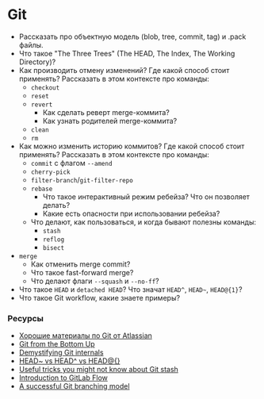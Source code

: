 # Git

* Рассказать про объектную модель (blob, tree, commit, tag) и .pack файлы.
* Что такое "The Three Trees" (The HEAD, The Index, The Working Directory)?
* Как производить отмену изменений? Где какой способ стоит применять? Рассказать в этом контексте про команды:
  * `checkout`
  * `reset`
  * `revert`
    * Как сделать реверт merge-коммита?
    * Как узнать родителей merge-коммита?
  * `clean`
  * `rm`
* Как можно изменить историю коммитов? Где какой способ стоит применять? Рассказать в этом контексте про команды:
  * `commit` с флагом `--amend`
  * `cherry-pick`
  * `filter-branch`/`git-filter-repo`
  * `rebase`
    * Что такое интерактивный режим ребейза? Что он позволяет делать?
    * Какие есть опасности при использовании ребейза?
  * Что делают, как пользоваться, и когда бывают полезны команды:
    * `stash`
    * `reflog`
    * `bisect`
* `merge`
  * Как отменить merge commit?
  * Что такое fast-forward merge?
  * Что делают флаги `--squash` и `--no-ff`?
* Что такое `HEAD` и `detached HEAD`? Что значат `HEAD^`, `HEAD~`, `HEAD@{1}`?
* Что такое Git workflow, какие знаете примеры?

### Ресурсы

* [Хорошие материалы по Git от Atlassian](https://www.atlassian.com/git)
* [Git from the Bottom Up](https://jwiegley.github.io/git-from-the-bottom-up/)
* [Demystifying Git internals](https://medium.com/@pawan_rawal/demystifying-git-internals-a004f0425a70)
* [HEAD~ vs HEAD^ vs HEAD@{}](https://stackoverflow.com/questions/26785118/head-vs-head-vs-head-also-known-as-tilde-vs-caret-vs-at-sign/26785200)
* [Useful tricks you might not know about Git stash](https://medium.freecodecamp.org/useful-tricks-you-might-not-know-about-git-stash-e8a9490f0a1a)
* [Introduction to GitLab Flow](https://docs.gitlab.com/ee/topics/gitlab_flow.html)
* [A successful Git branching model](https://nvie.com/posts/a-successful-git-branching-model/)
